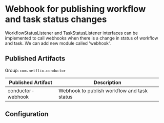 # Webhook for publishing workflow and task status changes

WorkflowStatusListener and TaskStatusListener interfaces can be implemented to call webhooks when there is a change in status of workflow and task. We can add new module called 'webhook'.


## Published Artifacts

Group: `com.netflix.conductor`

| Published Artifact | Description |
| ----------- | ----------- | 
| conductor-webhook | Webhook to publish workflow and task status  |


## Configuration